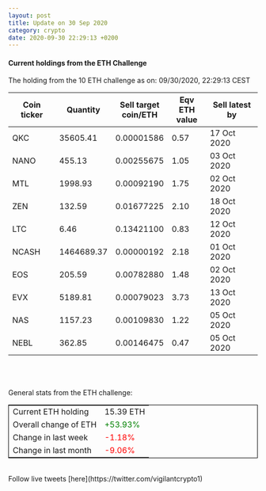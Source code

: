 ```yaml
---
layout: post
title: Update on 30 Sep 2020
category: crypto
date: 2020-09-30 22:29:13 +0200
---
```

<!-- Global site tag (gtag.js) - Google Analytics -->
<script async src="https://www.googletagmanager.com/gtag/js?id=UA-103831149-5"></script>
<script>
  window.dataLayer = window.dataLayer || [];
  function gtag(){dataLayer.push(arguments);}
  gtag('js', new Date());

  gtag('config', 'UA-103831149-5');
</script>


#### Current holdings from the ETH Challenge

The holding from the 10 ETH challenge as on: 09/30/2020, 22:29:13 CEST

|Coin ticker|Quantity|Sell target<br>coin/ETH|Eqv ETH<br>value|Sell latest by|
|-----------|--------|-----------|-----------|--------------|
QKC|35605.41|  0.00001586|0.57|17 Oct 2020|
NANO|455.13|  0.00255675|1.05|03 Oct 2020|
MTL|1998.93|  0.00092190|1.75|02 Oct 2020|
ZEN|132.59|  0.01677225|2.10|18 Oct 2020|
LTC|6.46|  0.13421100|0.83|12 Oct 2020|
NCASH|1464689.37|  0.00000192|2.18|01 Oct 2020|
EOS|205.59|  0.00782880|1.48|02 Oct 2020|
EVX|5189.81|  0.00079023|3.73|13 Oct 2020|
NAS|1157.23|  0.00109830|1.22|05 Oct 2020|
NEBL|362.85|  0.00146475|0.47|05 Oct 2020|

<br>
<br>
<br>
General stats from the ETH challenge:

<table style="border:1px solid black;margin-left:auto;margin-right:auto;">
	<tbody>
	<tr>
		<td>Current ETH holding</td>
		<td>     15.39 ETH</td>
	</tr>
	<tr>
		<td>Overall change of ETH</td>
		<td><font color="green">+53.93%</font></td>
	</tr>
	<tr>
		<td>Change in last week</td>
		<td><font color="red">-1.18%</font></td>
	</tr>
	<tr>
		<td>Change in last month</td>
		<td><font color="red">-9.06%</font></td>
	</tr>
	</tbody>
</table>

<br>
Follow live tweets [here](https://twitter.com/vigilantcrypto1)
<br>
<br>